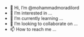 - 👋 Hi, I’m @mohammadmoradilord
- 👀 I’m interested in ...
- 🌱 I’m currently learning ...
- 💞️ I’m looking to collaborate on ...
- 📫 How to reach me ...

<!---
mohammadmoradilord/mohammadmoradilord is a ✨ special ✨ repository because its `README.md` (this file) appears on your GitHub profile.
You can click the Preview link to take a look at your changes.
--->

